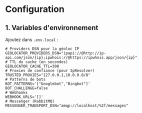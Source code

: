 # Configuration

## 1. Variables d'environnement

Ajoutez dans `.env.local` :

```dotenv
# Providers DSN pour la géoloc IP
GEOLOCATOR_PROVIDERS_DSN="ipapi://@http://ip-api.com/json/{ip};ipwhois://@https://ipwhois.app/json/{ip}"
# TTL du cache (en secondes)
GEOLOCATOR_CACHE_TTL=300
# Proxies de confiance (pour IpResolver)
TRUSTED_PROXIES="127.0.0.1,10.0.0.0/8"
# Patterns de bots
BOT_PATTERNS='["Googlebot","Bingbot"]'
BOT_CHALLENGE=false
# Webhooks
WEBHOOK_URLS='[]'
# Messenger (RabbitMQ)
MESSENGER_TRANSPORT_DSN="amqp://localhost/%2f/messages"
